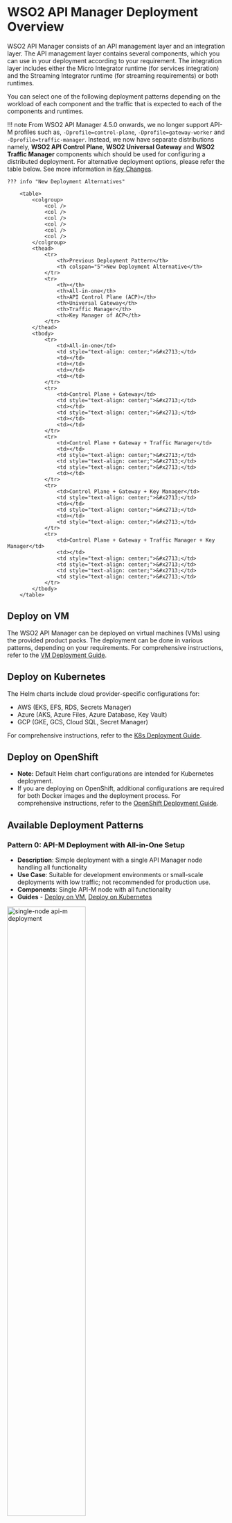 # WSO2 API Manager Deployment Overview

WSO2 API Manager consists of an API management layer and an integration layer. The API management layer contains several components, which you can use in your deployment according to your requirement. The integration layer includes either the Micro Integrator runtime (for services integration) and the Streaming Integrator runtime (for streaming requirements) or both runtimes.

You can select one of the following deployment patterns depending on the workload of each component and the traffic that is expected to each of the components and runtimes.

!!! note
    From WSO2 API Manager 4.5.0 onwards, we no longer support API-M profiles such as, `-Dprofile=control-plane`, `-Dprofile=gateway-worker` and `-Dprofile=traffic-manager`. Instead, we now have separate distributions namely, **WSO2 API Control Plane**, **WSO2 Universal Gateway** and **WSO2 Traffic Manager** components which should be used for configuring a distributed deployment. For alternative deployment options, please refer the table below. See more information in [Key Changes]({{base_path}}/get-started/about-this-release/#key-changes).

    ??? info "New Deployment Alternatives"

        <table>
            <colgroup>
                <col />
                <col />
                <col />
                <col />
                <col />
                <col />
            </colgroup>
            <thead>
                <tr>
                    <th>Previous Deployment Pattern</th>
                    <th colspan="5">New Deployment Alternative</th>
                </tr>
                <tr>
                    <th></th>
                    <th>All-in-one</th>
                    <th>API Control Plane (ACP)</th>
                    <th>Universal Gateway</th>
                    <th>Traffic Manager</th>
                    <th>Key Manager of ACP</th>
                </tr>
            </thead>
            <tbody>
                <tr>
                    <td>All-in-one</td>
                    <td style="text-align: center;">&#x2713;</td>
                    <td></td>
                    <td></td>
                    <td></td>
                    <td></td>
                </tr>
                <tr>
                    <td>Control Plane + Gateway</td>
                    <td style="text-align: center;">&#x2713;</td>
                    <td></td>
                    <td style="text-align: center;">&#x2713;</td>
                    <td></td>
                    <td></td>
                </tr>
                <tr>
                    <td>Control Plane + Gateway + Traffic Manager</td>
                    <td></td>
                    <td style="text-align: center;">&#x2713;</td>
                    <td style="text-align: center;">&#x2713;</td>
                    <td style="text-align: center;">&#x2713;</td>
                    <td></td>
                </tr>
                <tr>
                    <td>Control Plane + Gateway + Key Manager</td>
                    <td style="text-align: center;">&#x2713;</td>
                    <td></td>
                    <td style="text-align: center;">&#x2713;</td>
                    <td></td>
                    <td style="text-align: center;">&#x2713;</td>
                </tr>
                <tr>
                    <td>Control Plane + Gateway + Traffic Manager + Key Manager</td>
                    <td></td>
                    <td style="text-align: center;">&#x2713;</td>
                    <td style="text-align: center;">&#x2713;</td>
                    <td style="text-align: center;">&#x2713;</td>
                    <td style="text-align: center;">&#x2713;</td>
                </tr>
            </tbody>
        </table>


## Deploy on VM

The WSO2 API Manager can be deployed on virtual machines (VMs) using the provided product packs. The deployment can be done in various patterns, depending on your requirements.
For comprehensive instructions, refer to the [VM Deployment Guide](../setup/single-node/deployment-overview.md).

## Deploy on Kubernetes

The Helm charts include cloud provider-specific configurations for:

- AWS (EKS, EFS, RDS, Secrets Manager)
- Azure (AKS, Azure Files, Azure Database, Key Vault)
- GCP (GKE, GCS, Cloud SQL, Secret Manager)

For comprehensive instructions, refer to the [K8s Deployment Guide](../setup/kubernetes-deployment/kubernetes/kubernetes-overview.md).

## Deploy on OpenShift

- **Note:** Default Helm chart configurations are intended for Kubernetes deployment.  
- If you are deploying on OpenShift, additional configurations are required for both Docker images and the deployment process. For comprehensive instructions, refer to the [OpenShift Deployment Guide](../setup/kubernetes-deployment/openshift/openshift-deployment-overview.md).

## Available Deployment Patterns

### Pattern 0: API-M Deployment with All-in-One Setup
- **Description**: Simple deployment with a single API Manager node handling all functionality
- **Use Case**: Suitable for development environments or small-scale deployments with low traffic; not recommended for production use.
- **Components**: Single API-M node with all functionality
- **Guides** - [Deploy on VM](../setup/single-node/configuring-a-single-node.md), [Deploy on Kubernetes](../setup/kubernetes-deployment/kubernetes/am-pattern-0-all-in-one.md)

<a href="{{base_path}}/assets/img/setup-and-install/single-node-apim-deployment.png"><img src="{{base_path}}/assets/img/setup-and-install/single-node-apim-deployment.png" alt="single-node api-m deployment" width="60%"></a>

### Pattern 1: API-M Deployment with All-in-One HA Setup
- **Description**: High availability deployment with multiple API Manager nodes in active-active configuration
- **Use Case**: Production environments requiring high availability but with moderate traffic
- **Components**: Multiple API-M nodes with all functionality in each node
- **Guides** - [Deploy on VM](../setup/single-node/configuring-an-active-active-deployment.md), [Deploy on Kubernetes](../setup/kubernetes-deployment/kubernetes/am-pattern-1-all-in-one-ha.md)

<a href="{{base_path}}/assets/img/setup-and-install/active-active-apim-deployment.png"><img src="{{base_path}}/assets/img/setup-and-install/active-active-apim-deployment.png" alt="active-active api-m deployment" width="60%"></a>

### Pattern 2: API-M Deployment with Simple Scalable Setup
- **Description**: Deployment with separate gateway nodes and a control plane
- **Use Case**: Environments with higher API traffic needing gateway scalability
- **Components**: API Control Plane, Universal Gateways
- **Guides** - [Deploy on Kubernetes](../setup/kubernetes-deployment/kubernetes/am-pattern-2-all-in-one-gw.md)

<a href="{{base_path}}/assets/img/setup-and-install/deployment-cp-gw.png"><img src="{{base_path}}/assets/img/setup-and-install/deployment-cp-gw.png" alt="simple scalable api-m deployment" width="60%"></a>

### Pattern 3: Distributed API-M Deployment with Gateway and Traffic Manager Separated from the Control Plane *(Recommended)*
- **Description**: Distributed deployment with separate API Control Plane, Traffic Manager, and Gateway components
- **Use Case**: Production environments with high traffic needing component-level scalability
- **Components**: API Control Plane (ACP), Traffic Manager (TM), Universal Gateway (GW)
- **Guides** - [Deploy on VM](../setup/distributed-deployment/deploying-wso2-api-m-in-a-distributed-setup.md), [Deploy on Kubernetes](../setup/kubernetes-deployment/kubernetes/am-pattern-3-acp-tm-gw.md)

<a href="{{base_path}}/assets/img/setup-and-install/distributed-deployment-tm.png"><img src="{{base_path}}/assets/img/setup-and-install/distributed-deployment-tm.png" alt="simple scalable api-m deployment" width="60%"></a>

### Pattern 4: API-M Deployment with Fully Distributed Setup
- **Description**: Fully distributed deployment with separate Key Manager component
- **Use Case**: Large-scale production environments with complex security requirements
- **Components**: API Control Plane (ACP), Traffic Manager (TM), Universal Gateway (GW), Key Manager (KM)
- **Guides** - [Deploy on VM](../setup/distributed-deployment/deploying-wso2-api-m-in-a-distributed-setup-with-km-separated.md), [Deploy on Kubernetes](../setup/kubernetes-deployment/kubernetes/am-pattern-4-acp-tm-gw-km.md)

<a href="{{base_path}}/assets/img/setup-and-install/distributed-deployment-km.png"><img src="{{base_path}}/assets/img/setup-and-install/distributed-deployment-km.png" alt="fully distributed deployment" width="60%"></a>

### Pattern 5: API-M Deployment with Simple Scalable Setup with Key Manager Separated
- **Description**: Deployment with separate Gateway and Key Manager components
- **Use Case**: Environments focusing on API security with dedicated Key Manager component
- **Components**: API Control Plane, Universal Gateway, Key Manager
- **Guides** - [Deploy on Kubernetes](../setup/kubernetes-deployment/kubernetes/am-pattern-5-all-in-one-gw-km.md)

<a href="{{base_path}}/assets/img/setup-and-install/deployment-cp-gw-km.png"><img src="{{base_path}}/assets/img/setup-and-install/deployment-cp-gw-km.png" alt="Simple Scalable Deployment with Key Manager Seperation" width="100%"></a>
